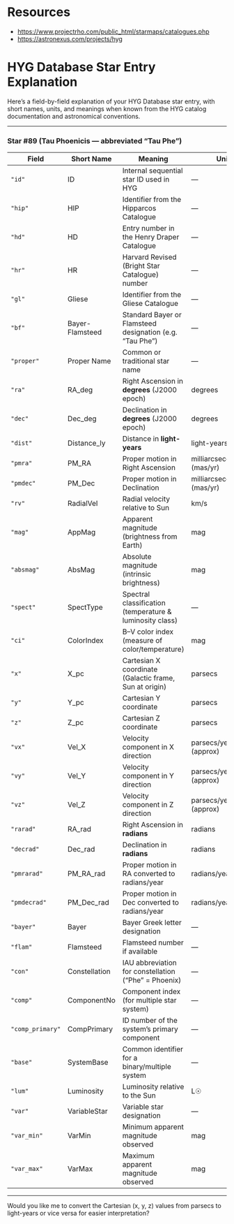 # Resources

- https://www.projectrho.com/public_html/starmaps/catalogues.php
- https://astronexus.com/projects/hyg

# HYG Database Star Entry Explanation

Here’s a field-by-field explanation of your HYG Database star entry, with short names, units, and meanings when known from the HYG catalog documentation and astronomical conventions.

---

### Star #89 (Tau Phoenicis — abbreviated “Tau Phe”)

| **Field**        | **Short Name**  | **Meaning**                                              | **Units**                     |
| ---------------- | --------------- | -------------------------------------------------------- | ----------------------------- |
| `"id"`           | ID              | Internal sequential star ID used in HYG                  | —                             |
| `"hip"`          | HIP             | Identifier from the Hipparcos Catalogue                  | —                             |
| `"hd"`           | HD              | Entry number in the Henry Draper Catalogue               | —                             |
| `"hr"`           | HR              | Harvard Revised (Bright Star Catalogue) number           | —                             |
| `"gl"`           | Gliese          | Identifier from the Gliese Catalogue                     | —                             |
| `"bf"`           | Bayer-Flamsteed | Standard Bayer or Flamsteed designation (e.g. “Tau Phe”) | —                             |
| `"proper"`       | Proper Name     | Common or traditional star name                          | —                             |
| `"ra"`           | RA_deg          | Right Ascension in **degrees** (J2000 epoch)             | degrees                       |
| `"dec"`          | Dec_deg         | Declination in **degrees** (J2000 epoch)                 | degrees                       |
| `"dist"`         | Distance_ly     | Distance in **light-years**                              | light-years                   |
| `"pmra"`         | PM_RA           | Proper motion in Right Ascension                         | milliarcseconds/year (mas/yr) |
| `"pmdec"`        | PM_Dec          | Proper motion in Declination                             | milliarcseconds/year (mas/yr) |
| `"rv"`           | RadialVel       | Radial velocity relative to Sun                          | km/s                          |
| `"mag"`          | AppMag          | Apparent magnitude (brightness from Earth)               | mag                           |
| `"absmag"`       | AbsMag          | Absolute magnitude (intrinsic brightness)                | mag                           |
| `"spect"`        | SpectType       | Spectral classification (temperature & luminosity class) | —                             |
| `"ci"`           | ColorIndex      | B–V color index (measure of color/temperature)           | mag                           |
| `"x"`            | X_pc            | Cartesian X coordinate (Galactic frame, Sun at origin)   | parsecs                       |
| `"y"`            | Y_pc            | Cartesian Y coordinate                                   | parsecs                       |
| `"z"`            | Z_pc            | Cartesian Z coordinate                                   | parsecs                       |
| `"vx"`           | Vel_X           | Velocity component in X direction                        | parsecs/year (approx)         |
| `"vy"`           | Vel_Y           | Velocity component in Y direction                        | parsecs/year (approx)         |
| `"vz"`           | Vel_Z           | Velocity component in Z direction                        | parsecs/year (approx)         |
| `"rarad"`        | RA_rad          | Right Ascension in **radians**                           | radians                       |
| `"decrad"`       | Dec_rad         | Declination in **radians**                               | radians                       |
| `"pmrarad"`      | PM_RA_rad       | Proper motion in RA converted to radians/year            | radians/year                  |
| `"pmdecrad"`     | PM_Dec_rad      | Proper motion in Dec converted to radians/year           | radians/year                  |
| `"bayer"`        | Bayer           | Bayer Greek letter designation                           | —                             |
| `"flam"`         | Flamsteed       | Flamsteed number if available                            | —                             |
| `"con"`          | Constellation   | IAU abbreviation for constellation (“Phe” = Phoenix)     | —                             |
| `"comp"`         | ComponentNo     | Component index (for multiple star system)               | —                             |
| `"comp_primary"` | CompPrimary     | ID number of the system’s primary component              | —                             |
| `"base"`         | SystemBase      | Common identifier for a binary/multiple system           | —                             |
| `"lum"`          | Luminosity      | Luminosity relative to the Sun                           | L☉                            |
| `"var"`          | VariableStar    | Variable star designation                                | —                             |
| `"var_min"`      | VarMin          | Minimum apparent magnitude observed                      | mag                           |
| `"var_max"`      | VarMax          | Maximum apparent magnitude observed                      | mag                           |

---

Would you like me to convert the Cartesian (x, y, z) values from parsecs to light-years or vice versa for easier interpretation?
